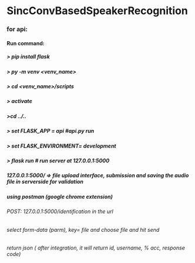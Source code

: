 # SincConvBasedSpeakerRecognition

### for api:
#### Run command: 
##### > pip install flask
##### > py -m venv <venv_name>
##### > cd <venv_name>/scripts
##### > activate
##### >cd ../..
##### > set FLASK_APP = api  #api.py run 
##### > set FLASK_ENVIRONMENT= development  
##### > flask run # run server at 127.0.0.1:5000

#### 
##### 127.0.0.1:5000/  => file upload interface, submission and saving the audio file in serverside for validation
 
##### using postman (google chrome extension)
###### POST: 127.0.0.1:5000/identification in the url
###### select form-data (parm), key= file and choose file and hit send 
###### return json ( after integration, it will return id, username, % acc, response code)
